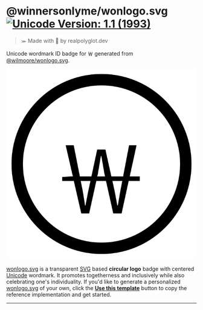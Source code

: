 # @winnersonlyme/wonlogo.svg [![Unicode Version: 1.1 (1993)](https://img.shields.io/badge/Unicode%20Version-1.1%20(1993)-blue)](https://www.unicode.org/versions/Unicode1.1.0/)
>⪼ Made with 💜 by realpolyglot.dev

Unicode wordmark ID badge for ￦ generated from [@wilmoore/wonlogo.svg][wonlogo.svg]. 

![](https://raw.githubusercontent.com/winnersonlyme/wonlogo.svg/main/index.svg)

[wonlogo.svg][] is a transparent [SVG][] based **circular logo** badge with centered [Unicode][] wordmark. It promotes togetherness and inclusively while also celebrating one's individuality. If you'd like to generate a personalized [wonlogo.svg][] of your own, click the __[Use this template][]__ button to copy the reference implementation and get started.

---
[SVG]: https://www.w3.org/Graphics/SVG/
[Unicode]: https://unicode-table.com/en/FFE6/
[Use this template]: https://github.com/wilmoore/wonlogo.svg/generate
[wonlogo.svg]: https://github.com/wilmoore/wonlogo.svg
